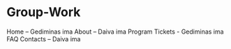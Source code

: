# Group-Work

Home – Gediminas ima
About – Daiva ima
Program
Tickets - Gediminas ima
FAQ 
Contacts – Daiva ima 
